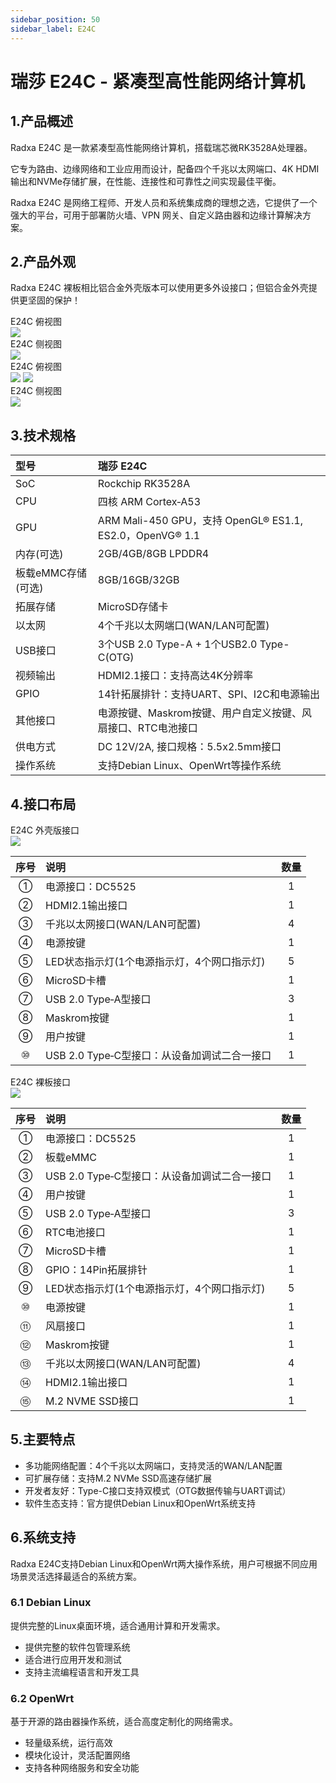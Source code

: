 ```yaml
---
sidebar_position: 50
sidebar_label: E24C
---
```


# 瑞莎 E24C - 紧凑型高性能网络计算机

## 1.产品概述

Radxa E24C 是一款紧凑型高性能网络计算机，搭载瑞芯微RK3528A处理器。

它专为路由、边缘网络和工业应用而设计，配备四个千兆以太网端口、4K HDMI输出和NVMe存储扩展，在性能、连接性和可靠性之间实现最佳平衡。

Radxa E24C 是网络工程师、开发人员和系统集成商的理想之选，它提供了一个强大的平台，可用于部署防火墙、VPN 网关、自定义路由器和边缘计算解决方案。

## 2.产品外观

Radxa E24C 裸板相比铝合金外壳版本可以使用更多外设接口；但铝合金外壳提供更坚固的保护！

<Tabs queryString="e24cmode1">

<TabItem value="E24C(外壳版)">

<div style={{textAlign: 'center'}}>
  <div style={{textAlign: 'center', marginTop: '0px', marginBottom: '0px', fontSize: '18px', color: '#000000'}}>E24C 俯视图</div>
  <img src="/img/e/e24c/e24c-01-shell.webp" style={{width: '100%', maxWidth: '600px'}} />
</div>

<div style={{textAlign: 'center'}}>
  <div style={{textAlign: 'center', marginTop: '0px', marginBottom: '10px', fontSize: '18px', color: '#000000'}}>E24C 侧视图</div>
  <img src="/img/e/e24c/e24c-02-shell.webp" style={{width: '100%', maxWidth: '600px'}} />
</div>

</TabItem>

<TabItem value="E24C(裸板)">
<div style={{textAlign: 'center'}}>
  <div style={{textAlign: 'center', marginTop: '0px', marginBottom: '0px', fontSize: '18px', color: '#000000'}}>E24C 俯视图</div>
  <img src="/img/e/e24c/e24c-01.webp" style={{width: '100%', maxWidth: '600px'}} />
  <img src="/img/e/e24c/e24c-02.webp" style={{width: '100%', maxWidth: '600px'}} />
</div>

<div style={{textAlign: 'center'}}>
  <div style={{textAlign: 'center', marginTop: '0px', marginBottom: '0px', fontSize: '18px', color: '#000000'}}>E24C 侧视图</div>
  <img src="/img/e/e24c/e24c-03.webp" style={{width: '100%', maxWidth: '600px'}} />
</div>

</TabItem>

</Tabs>

## 3.技术规格

| 型号               | 瑞莎 E24C                                                    |
| :----------------- | :----------------------------------------------------------- |
| SoC                | Rockchip RK3528A                                             |
| CPU                | 四核 ARM Cortex‑A53                                          |
| GPU                | ARM Mali-450 GPU，支持 OpenGL® ES1.1, ES2.0，OpenVG® 1.1   |
| 内存(可选)         | 2GB/4GB/8GB LPDDR4                                           |
| 板载eMMC存储(可选) | 8GB/16GB/32GB                                                |
| 拓展存储           | MicroSD存储卡                                                |
| 以太网             | 4个千兆以太网端口(WAN/LAN可配置)                             |
| USB接口            | 3个USB 2.0 Type-A + 1个USB2.0 Type-C(OTG)                    |
| 视频输出           | HDMI2.1接口：支持高达4K分辨率                                |
| GPIO               | 14针拓展排针：支持UART、SPI、I2C和电源输出                   |
| 其他接口           | 电源按键、Maskrom按键、用户自定义按键、风扇接口、RTC电池接口 |
| 供电方式           | DC 12V/2A, 接口规格：5.5x2.5mm接口                           |
| 操作系统           | 支持Debian Linux、OpenWrt等操作系统                          |

## 4.接口布局

<Tabs queryString="e24cmode2">

<TabItem value="E24C(外壳版)">

<div style={{textAlign: 'center'}}>
  <div style={{textAlign: 'center', marginTop: '0px', marginBottom: '10px', fontSize: '18px', color: '#000000'}}>E24C 外壳版接口</div>
  <img src="/img/e/e24c/e24c-shell-interface.webp" style={{width: '100%', maxWidth: '600px'}} />
</div>

| 序号 | 说明                                         | 数量 |
| :--: | :------------------------------------------- | :--: |
|  ①   | 电源接口：DC5525                             |  1   |
|  ②   | HDMI2.1输出接口                              |  1   |
|  ③   | 千兆以太网接口(WAN/LAN可配置)                |  4   |
|  ④   | 电源按键                                     |  1   |
|  ⑤   | LED状态指示灯(1个电源指示灯，4个网口指示灯)  |  5   |
|  ⑥   | MicroSD卡槽                                  |  1   |
|  ⑦   | USB 2.0 Type‑A型接口                         |  3   |
|  ⑧   | Maskrom按键                                  |  1   |
|  ⑨   | 用户按键                                     |  1   |
|  ⑩   | USB 2.0 Type‑C型接口：从设备加调试二合一接口 |  1   |

</TabItem>

<TabItem value="E24C(裸板)">

<div style={{textAlign: 'center'}}>
  <div style={{textAlign: 'center', marginTop: '0px', marginBottom: '0px', fontSize: '18px', color: '#000000'}}>E24C 裸板接口</div>
  <img src="/img/e/e24c/e24c-interface.webp" style={{width: '100%', maxWidth: '600px'}} />
</div>

| 序号 | 说明                                         | 数量 |
| :--: | :------------------------------------------- | :--: |
|  ①   | 电源接口：DC5525                             |  1   |
|  ②   | 板载eMMC                                     |  1   |
|  ③   | USB 2.0 Type‑C型接口：从设备加调试二合一接口 |  1   |
|  ④   | 用户按键                                     |  1   |
|  ⑤   | USB 2.0 Type‑A型接口                         |  3   |
|  ⑥   | RTC电池接口                                  |  1   |
|  ⑦   | MicroSD卡槽                                  |  1   |
|  ⑧   | GPIO：14Pin拓展排针                          |  1   |
|  ⑨   | LED状态指示灯(1个电源指示灯，4个网口指示灯)  |  5   |
|  ⑩   | 电源按键                                     |  1   |
|  ⑪   | 风扇接口                                     |  1   |
|  ⑫   | Maskrom按键                                  |  1   |
|  ⑬   | 千兆以太网接口(WAN/LAN可配置)                |  4   |
|  ⑭   | HDMI2.1输出接口                              |  1   |
|  ⑮   | M.2 NVME SSD接口                             |  1   |

</TabItem>

</Tabs>

## 5.主要特点

- 多功能网络配置：4个千兆以太网端口，支持灵活的WAN/LAN配置
- 可扩展存储：支持M.2 NVMe SSD高速存储扩展
- 开发者友好：Type-C接口支持双模式（OTG数据传输与UART调试）
- 软件生态支持：官方提供Debian Linux和OpenWrt系统支持

## 6.系统支持

Radxa E24C支持Debian Linux和OpenWrt两大操作系统，用户可根据不同应用场景灵活选择最适合的系统方案。

### 6.1 Debian Linux

提供完整的Linux桌面环境，适合通用计算和开发需求。

- 提供完整的软件包管理系统
- 适合进行应用开发和测试
- 支持主流编程语言和开发工具

### 6.2 OpenWrt

基于开源的路由器操作系统，适合高度定制化的网络需求。

- 轻量级系统，运行高效
- 模块化设计，灵活配置网络
- 支持各种网络服务和安全功能
